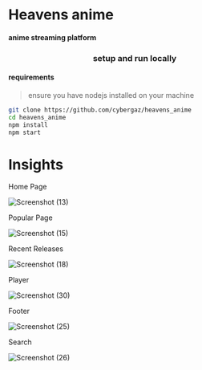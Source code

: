 # Heavens anime

#### anime streaming platform 

<div align="center">

### setup and run locally
</div>

#### requirements
>ensure you have nodejs installed on your machine

```bash
git clone https://github.com/cybergaz/heavens_anime
cd heavens_anime
npm install
npm start
```

# Insights

Home Page


![Screenshot (13)](https://user-images.githubusercontent.com/73681215/235421614-579e6f6f-d47a-499e-99c5-a2d8fd4dde83.png)
  
  
  
  
  
  Popular Page
  
  
  
![Screenshot (15)](https://user-images.githubusercontent.com/73681215/235421640-84c546a3-24f8-4f36-ad11-7709d3595bc3.png)
  
  
  
  
  
  Recent Releases
  
  
  
![Screenshot (18)](https://user-images.githubusercontent.com/73681215/235421669-67a49a22-3f79-4a96-ae8b-706064c2f317.png)
  
  
  
  
  
  
  
  
  Player
  
  
 
  
  ![Screenshot (30)](https://user-images.githubusercontent.com/73681215/235422720-bb518a88-6860-48ca-831a-a8c7d49151d8.png)
  
  
  
  
  
  
  Footer
  
  
![Screenshot (25)](https://user-images.githubusercontent.com/73681215/235421690-0f28485d-01f6-4625-96ad-9bf94db0ae8a.png)
  
  
  
  
  
  
  
  
  Search
  
  
  
![Screenshot (26)](https://user-images.githubusercontent.com/73681215/235422211-ef602b4c-6196-47b6-9191-76a1a3fed62a.png)
  
  
  
  
  
  
  
  
  
